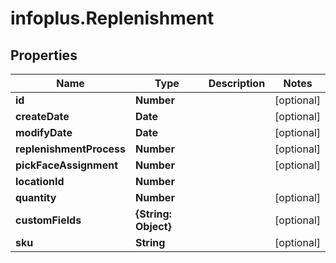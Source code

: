 # infoplus.Replenishment

## Properties
Name | Type | Description | Notes
------------ | ------------- | ------------- | -------------
**id** | **Number** |  | [optional] 
**createDate** | **Date** |  | [optional] 
**modifyDate** | **Date** |  | [optional] 
**replenishmentProcess** | **Number** |  | [optional] 
**pickFaceAssignment** | **Number** |  | [optional] 
**locationId** | **Number** |  | 
**quantity** | **Number** |  | [optional] 
**customFields** | **{String: Object}** |  | [optional] 
**sku** | **String** |  | [optional] 


